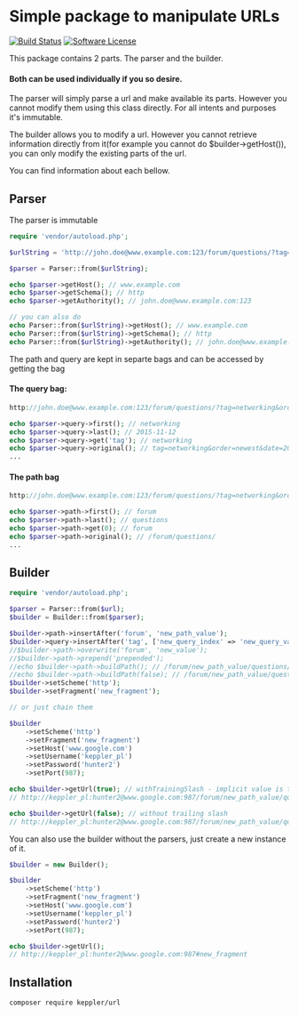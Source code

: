 # Simple package to manipulate URLs

[![Build Status](https://travis-ci.org/KepplerPl/url.svg?branch=master)](https://travis-ci.org/KepplerPl/url)
[![Software License](https://img.shields.io/badge/license-MIT-brightgreen.svg?style=flat-square)](LICENSE.md)

This package contains 2 parts. The parser and the builder.

#### Both can be used individually if you so desire.

The parser will simply parse a url and make available its parts. However you cannot modify them using this class directly. For all intents and purposes it's immutable.

The builder allows you to modify a url.
However you cannot retrieve information directly from it(for example you cannot do $builder->getHost()), you can only modify the existing parts of the url.

You can find information about each bellow.

## Parser

The parser is immutable

```php
require 'vendor/autoload.php';

$urlString = 'http://john.doe@www.example.com:123/forum/questions/?tag=networking&order=newest&date=2015-11-12#top';

$parser = Parser::from($urlString);

echo $parser->getHost(); // www.example.com
echo $parser->getSchema(); // http
echo $parser->getAuthority(); // john.doe@www.example.com:123

// you can also do
echo Parser::from($urlString)->getHost(); // www.example.com
echo Parser::from($urlString)->getSchema(); // http
echo Parser::from($urlString)->getAuthority(); // john.doe@www.example.com:123

````

The path and query are kept in separte bags and can be accessed by getting the bag

#### The query bag:

```php
http://john.doe@www.example.com:123/forum/questions/?tag=networking&order=newest&date=2015-11-12#top

echo $parser->query->first(); // networking
echo $parser->query->last(); // 2015-11-12
echo $parser->query->get('tag'); // networking
echo $parser->query->original(); // tag=networking&order=newest&date=2015-11-12
...
````

#### The path bag

```php
http://john.doe@www.example.com:123/forum/questions/?tag=networking&order=newest&date=2015-11-12#top

echo $parser->path->first(); // forum
echo $parser->path->last(); // questions
echo $parser->path->get(0); // forum
echo $parser->path->original(); // /forum/questions/
...
````

## Builder

```php
require 'vendor/autoload.php';

$parser = Parser::from($url);
$builder = Builder::from($parser);

$builder->path->insertAfter('forum', 'new_path_value');
$builder->query->insertAfter('tag', ['new_query_index' => 'new_query_value']);
//$builder->path->overwrite('forum', 'new_value');
//$builder->path->prepend('prepended');
//echo $builder->path->buildPath(); // /forum/new_path_value/questions/
//echo $builder->path->buildPath(false); // /forum/new_path_value/questions
$builder->setScheme('http');
$builder->setFragment('new_fragment');

// or just chain them

$builder
    ->setScheme('http')
    ->setFragment('new_fragment')
    ->setHost('www.google.com')
    ->setUsername('keppler_pl')
    ->setPassword('hunter2')
    ->setPort(987);

echo $builder->getUrl(true); // withTrainingSlash - implicit value is true
// http://keppler_pl:hunter2@www.google.com:987/forum/new_path_value/questions/?tag=networking&new_query_index=new_query_value&order=newest#new_fragment

echo $builder->getUrl(false); // without trailing slash
// http://keppler_pl:hunter2@www.google.com:987/forum/new_path_value/questions?tag=networking&new_query_index=new_query_value&order=newest#new_fragment
````

You can also use the builder without the parsers, just create a new instance of it.

```php
$builder = new Builder();

$builder
    ->setScheme('http')
    ->setFragment('new_fragment')
    ->setHost('www.google.com')
    ->setUsername('keppler_pl')
    ->setPassword('hunter2')
    ->setPort(987);

echo $builder->getUrl();
// http://keppler_pl:hunter2@www.google.com:987#new_fragment
````

## Installation

```bash
composer require keppler/url
````

